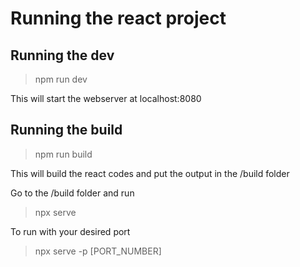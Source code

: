 # Running the react project

## Running the dev

> npm run dev

This will start the webserver at localhost:8080

## Running the build

> npm run build

This will build the react codes and put the output in the /build folder

Go to the /build folder and run

> npx serve

To run with your desired port

> npx serve -p [PORT_NUMBER]
